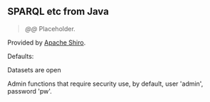 ## SPARQL etc from Java

> _@@_ Placeholder.

Provided by [Apache Shiro](http://shiro.apache.org/).

Defaults:

Datasets are open

Admin functions that require security use, by default, user 'admin', password 'pw'.

